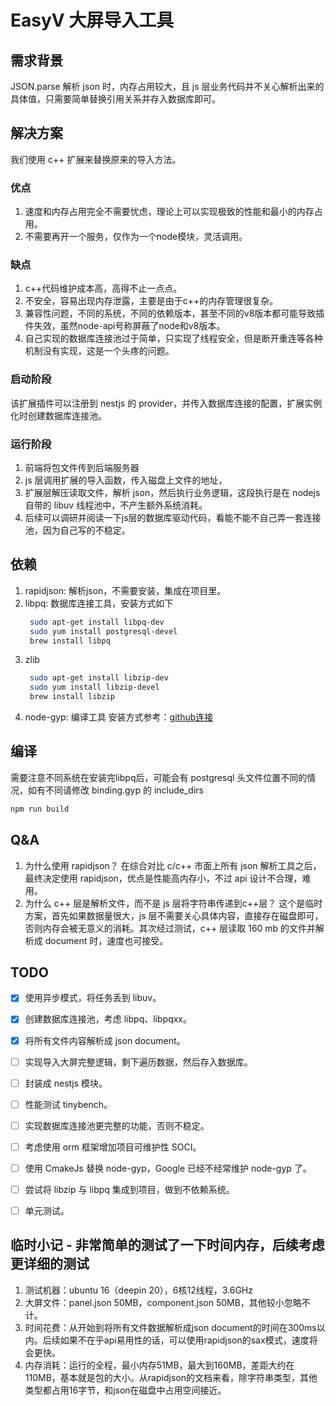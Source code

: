 # EasyV 大屏导入工具

## 需求背景
JSON.parse 解析 json 时，内存占用较大，且 js 层业务代码并不关心解析出来的具体值，只需要简单替换引用关系并存入数据库即可。

## 解决方案
我们使用 c++ 扩展来替换原来的导入方法。
### 优点
1. 速度和内存占用完全不需要忧虑，理论上可以实现极致的性能和最小的内存占用。
2. 不需要再开一个服务，仅作为一个node模块，灵活调用。
### 缺点
1. c++代码维护成本高，高得不止一点点。
2. 不安全，容易出现内存泄露，主要是由于c++的内存管理很复杂。
3. 兼容性问题，不同的系统，不同的依赖版本，甚至不同的v8版本都可能导致插件失效，虽然node-api号称屏蔽了node和v8版本。
4. 自己实现的数据库连接池过于简单，只实现了线程安全，但是断开重连等各种机制没有实现，这是一个头疼的问题。

### 启动阶段
该扩展插件可以注册到 nestjs 的 provider，并传入数据库连接的配置，扩展实例化时创建数据库连接池。

### 运行阶段
1. 前端将包文件传到后端服务器
2. js 层调用扩展的导入函数，传入磁盘上文件的地址，
3. 扩展层解压读取文件，解析 json，然后执行业务逻辑，这段执行是在 nodejs 自带的 libuv 线程池中，不产生额外系统消耗。
4. 后续可以调研并阅读一下js层的数据库驱动代码，看能不能不自己弄一套连接池，因为自己写的不稳定。


## 依赖
1. rapidjson: 解析json，不需要安装，集成在项目里。
2. libpq: 数据库连接工具，安装方式如下
   ```sh
    sudo apt-get install libpq-dev
    sudo yum install postgresql-devel
    brew install libpq
   ```
3. zlib
   ```sh
    sudo apt-get install libzip-dev
    sudo yum install libzip-devel
    brew install libzip
   ```
4. node-gyp: 编译工具
   安装方式参考：[github连接](https://github.com/nodejs/node-gyp)

## 编译
需要注意不同系统在安装完libpq后，可能会有 postgresql 头文件位置不同的情况，如有不同请修改 binding.gyp 的 include_dirs
```sh
npm run build
```


## Q&A
1. 为什么使用 rapidjson？
    在综合对比 c/c++ 市面上所有 json 解析工具之后，最终决定使用 rapidjson，优点是性能高内存小，不过 api 设计不合理，难用。
2. 为什么 c++ 层是解析文件，而不是 js 层将字符串传递到c++层？
    这个是临时方案，首先如果数据量很大，js 层不需要关心具体内容，直接存在磁盘即可，否则内存会被无意义的消耗。其次经过测试，c++ 层读取 160 mb 的文件并解析成 document 时，速度也可接受。

## TODO

- [x] 使用异步模式，将任务丢到 libuv。
- [x] 创建数据库连接池，考虑 libpq、libpqxx。
- [x] 将所有文件内容解析成 json document。
- [ ] 实现导入大屏完整逻辑，剩下遍历数据，然后存入数据库。
- [ ] 封装成 nestjs 模块。
- [ ] 性能测试 tinybench。
- [ ] 实现数据库连接池更完整的功能，否则不稳定。
- [ ] 考虑使用 orm 框架增加项目可维护性 SOCI。
- [ ] 使用 CmakeJs 替换 node-gyp，Google 已经不经常维护 node-gyp 了。
- [ ] 尝试将 libzip 与 libpq 集成到项目，做到不依赖系统。
- [ ] 单元测试。


## 临时小记 - 非常简单的测试了一下时间内存，后续考虑更详细的测试
1. 测试机器：ubuntu 16（deepin 20），6核12线程，3.6GHz
2. 大屏文件：panel.json 50MB，component.json 50MB，其他较小忽略不计。
3. 时间花费：从开始到将所有文件数据解析成json document的时间在300ms以内。后续如果不在乎api易用性的话，可以使用rapidjson的sax模式，速度将会更快。
4. 内存消耗：运行的全程，最小内存51MB，最大到160MB，差距大约在110MB，基本就是包的大小。从rapidjson的文档来看，除字符串类型，其他类型都占用16字节，和json在磁盘中占用空间接近。